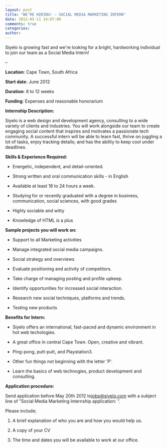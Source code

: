 ```yaml
---
layout: post
title: "WE’RE HIRING! – SOCIAL MEDIA MARKETING INTERN"
date: 2012-05-11 14:07:00
comments: true
categories:
author:
---
```


Siyelo is growing fast and we're looking for a bright, hardworking individual to join our team as a Social Media Intern!

–

**Location**: Cape Town, South Africa

**Start date**: June 2012

**Duration**: 8 to 12 weeks

**Funding**: Expenses and reasonable honorarium


**Internship Description:**

Siyelo is a web design and development agency, consulting to a wide variety of clients and industries. You will work alongside our team to create engaging social content that inspires and motivates a passionate tech community. A successful intern will be able to learn fast, thrive on juggling a lot of tasks, enjoy tracking details; and has the ability to keep cool under deadlines.


**Skills & Experience Required:**

- Energetic, independent, and detail-oriented.

- Strong written and oral communication skills - in English

- Available at least 16 to 24 hours a week.

- Studying for or recently graduated with a degree in business, communication, social sciences, with good grades

- Highly sociable and witty

- Knowledge of HTML is a plus


**Sample projects you will work on:**

- Support to all Marketing activities

- Manage integrated social media campaigns.

- Social strategy and overviews

- Evaluate positioning and activity of competitors.

- Take charge of managing posting and profile upkeep.

- Identify opportunities for increased social interaction.

- Research new social techniques, platforms and trends.

- Testing new products


**Benefits for Intern:**

- Siyelo offers an international, fast-paced and dynamic environment in hot web techologies.

- A great office in central Cape Town. Open, creative and vibrant.

- Ping-pong, putt-putt, and Playstation3.

- Other fun things not beginning with the letter 'P'.

- Learn the basics of web technogies, product development and consulting.


**Application procedure:**

Send application before May 20th 2012 to[jobs@siyelo.com](mailto:jobs@siyelo.com) with a subject line of ”Social Media Marketing Internship application: <your name>”.

Please include;

1. A brief explanation of who you are and how you would help us.

2. A copy of your CV

3. The time and dates you will be available to work at our office.
